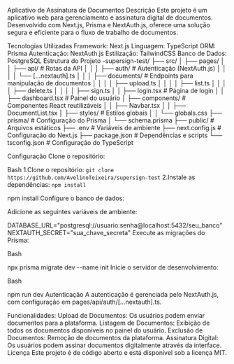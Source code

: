 Aplicativo de Assinatura de Documentos
Descrição
Este projeto é um aplicativo web para gerenciamento e assinatura digital de documentos. Desenvolvido com Next.js, Prisma e NextAuth.js, oferece uma solução segura e eficiente para o fluxo de trabalho de documentos.

Tecnologias Utilizadas
Framework: Next.js
Linguagem: TypeScript
ORM: Prisma
Autenticação: NextAuth.js
Estilização: TailwindCSS
Banco de Dados: PostgreSQL
Estrutura do Projeto
-supersign-test/
├── src/
│   ├── pages/
│   │   ├── api/          # Rotas da API
│   │   │   ├── auth/     # Autenticação (NextAuth.js)
│   │   │   │   └── [...nextauth].ts
│   │   │   ├── documents/ # Endpoints para manipulação de documentos
│   │   │   │   ├── upload.ts
│   │   │   │   ├── list.ts
│   │   │   │   ├── delete.ts
│   │   │   │   ├── sign.ts
│   │   ├── login.tsx       # Página de login
│   │   ├── dashboard.tsx   # Painel do usuário
│   ├── components/     # Componentes React reutilizáveis
│   │   ├── Navbar.tsx
│   │   ├── DocumentList.tsx
│   ├── styles/        # Estilos globais
│   │   └── globals.css
├── prisma/           # Configuração do Prisma
│   └── schema.prisma
├── public/           # Arquivos estáticos
├── .env              # Variáveis de ambiente
├── next.config.js     # Configuração do Next.js
├── package.json      # Dependências e scripts
└── tsconfig.json     # Configuração do TypeScript

Configuração
Clone o repositório:

Bash
1.Clone o repositório: `git clone https://github.com/AvelinoTeixeira/supersign-test`
2.Instale as dependências: `npm install`


npm install
Configure o banco de dados:

Adicione as seguintes variáveis de ambiente:

DATABASE_URL="postgresql://usuario:senha@localhost:5432/seu_banco"
NEXTAUTH_SECRET="sua_chave_secreta"
Execute as migrações do Prisma:

Bash

npx prisma migrate dev --name init
Inicie o servidor de desenvolvimento:

Bash

npm run dev
Autenticação
A autenticação é gerenciada pelo NextAuth.js, com configuração em pages/api/auth/[...nextauth].ts.

Funcionalidades: 
Upload de Documentos: Os usuários podem enviar documentos para a plataforma.
Listagem de Documentos: Exibição de todos os documentos disponíveis no painel do usuário.
Exclusão de Documentos: Remoção de documentos da plataforma.
Assinatura Digital: Os usuários podem assinar documentos digitalmente através da interface.
Licença
Este projeto é de código aberto e está disponível sob a licença MIT.